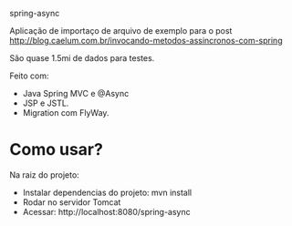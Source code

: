 spring-async

Aplicação de importaço de arquivo de exemplo para o post http://blog.caelum.com.br/invocando-metodos-assincronos-com-spring

São quase 1.5mi de dados para testes.

Feito com:
+ Java Spring MVC e @Async
+ JSP e JSTL.
+ Migration com FlyWay.

# Como usar?

Na raiz do projeto:

+ Instalar dependencias do projeto: mvn install
+ Rodar no servidor Tomcat
+ Acessar: http://localhost:8080/spring-async
